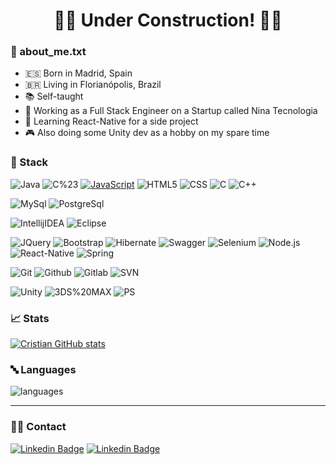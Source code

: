 
<h1 align="center"> 
	👷‍♂️ Under Construction! 👷‍♀️
</h1>

### 📝 about_me.txt

- 🇪🇸 Born in Madrid, Spain
- 🇧🇷 Living in Florianópolis, Brazil
- 📚 Self-taught
- 🔭 Working as a Full Stack Engineer on a Startup called Nina Tecnologia
- 🌱 Learning React-Native for a side project
- 🎮 Also doing some Unity dev as a hobby on my spare time

### 🔋 Stack

![Java](https://img.shields.io/badge/-Java-373737?&logo=Java&logoColor=B62829)
![C%23](https://img.shields.io/badge/-C%23-373737?&logo=C%20sharp&logoColor=68217A)
[![JavaScript](https://img.shields.io/badge/-JavaScript-373737?&logo=JavaScript&logoColor=ddc508)](https://github.com/AlvaroIsrael?tab=repositories&q=&type=&language=javascript)
![HTML5](https://img.shields.io/badge/-HTML5-373737?&logo=html5)
![CSS](https://img.shields.io/badge/-CSS-373737?&logo=css3&logoColor=1572B6)
![C](https://img.shields.io/badge/-C-373737?&logo=c)
![C++](https://img.shields.io/badge/-C%2B%2B-373737?&logo=c%2B%2B)


![MySql](https://img.shields.io/badge/-MySql-373737?&logo=MySQL)
![PostgreSql](https://img.shields.io/badge/-PostgreSql-373737?&logo=postgresql)

![IntellijIDEA](https://img.shields.io/badge/-Intellij%20IDEA-373737?&logo=IntelliJ%20IDEA&logoColor=fff)
![Eclipse](https://img.shields.io/badge/-Eclipse-373737?&logo=eclipseide&logoColor=2C2255)

![JQuery](https://img.shields.io/badge/-JQuery-373737?&logo=jquery)
![Bootstrap](https://img.shields.io/badge/-Bootstrap-373737?&logo=bootstrap)
![Hibernate](https://img.shields.io/badge/-Hibernate-373737?&logo=hibernate)
![Swagger](https://img.shields.io/badge/-Swagger-373737?&logo=swagger)
![Selenium](https://img.shields.io/badge/-Selenium-373737?&logo=selenium)
![Node.js](https://img.shields.io/badge/-Node-373737?&logo=node.js)
![React-Native](https://img.shields.io/badge/-React%20Native-373737?&logo=React)
![Spring](https://img.shields.io/badge/-Spring-373737?&logo=spring)


![Git](https://img.shields.io/badge/-Git-373737?&logo=git)
![Github](https://img.shields.io/badge/-Github-373737?&logo=github)
![Gitlab](https://img.shields.io/badge/-Gitlab-373737?&logo=gitlab)
![SVN](https://img.shields.io/badge/-SVN-373737?&logo=subversion)

![Unity](https://img.shields.io/badge/-Unity-373737?&logo=unity)
![3DS%20MAX](https://img.shields.io/badge/-3DS%20Max-373737?&logo=autodesk)
![PS](https://img.shields.io/badge/-PS-373737?&logo=adobe%20photoshop)

### 📈 Stats 
 
[![Cristian GitHub stats](https://github-readme-stats.vercel.app/api?username=cristiancll&theme=vision-friendly-dark&show_icons=true&custom_title=Cristian%20Github%20Stats&include_all_commits=true)](https://github.com/cristiancll/github-readme-stats)

### 🔤 Languages 
![languages](https://github-readme-stats.vercel.app/api/top-langs/?username=cristiancll&layout=compact&theme=vision-friendly-dark)


<hr>

### 👨‍💻 Contact
[![Linkedin Badge](https://img.shields.io/badge/-LinkedIn-blue?style=flat-square&logo=Linkedin&logoColor=white&link=https://www.linkedin.com/in/cristiancl/)](https://www.linkedin.com/in/cristiancl/)
[![Linkedin Badge](https://img.shields.io/badge/-Twitter-blue?style=flat-square&logo=Twitter&logoColor=white&link=https://twitter.com/cristiancll)](https://twitter.com/cristiancll)
